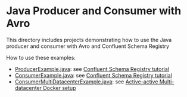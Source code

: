 # Java Producer and Consumer with Avro

This directory includes projects demonstrating how to use the Java producer and consumer with Avro and Confluent Schema Registry

How to use these examples:

* [ProducerExample.java](src/main/java/io/confluent/examples/clients/basicavro/ProducerExample.java): see [Confluent Schema Registry tutorial](https://docs.confluent.io/current/schema-registry/docs/schema_registry_tutorial.html)
* [ConsumerExample.java](src/main/java/io/confluent/examples/clients/basicavro/ConsumerExample.java): see [Confluent Schema Registry tutorial](https://docs.confluent.io/current/schema-registry/docs/schema_registry_tutorial.html)
* [ConsumerMultiDatacenterExample.java](src/main/java/io/confluent/examples/clients/basicavro/ConsumerMultiDatacenterExample.java): see [Active-active Multi-datacenter Docker setup](https://github.com/confluentinc/cp-docker-images/blob/5.0.1-cp2-post/examples/multi-datacenter/README.md)

